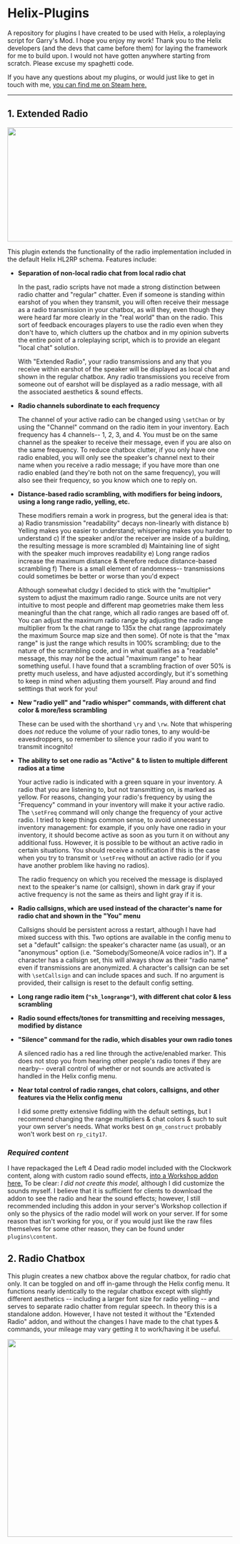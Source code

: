 # Helix-Plugins
A repository for plugins I have created to be used with Helix, a roleplaying script for Garry's Mod. I hope you enjoy my work! Thank you to the Helix developers (and the devs that came before them) for laying the framework for me to build upon. I would not have gotten anywhere starting from scratch. Please excuse my spaghetti code.

If you have any questions about my plugins, or would just like to get in touch with me, [you can find me on Steam here.](https://steamcommunity.com/id/faux55)

---

## 1. Extended Radio

<p align="center">
  <img width="550" height="256" src="https://github.com/fauxzor/Helix-Plugins/blob/master/extended_radio_short.png">
</p>

This plugin extends the functionality of the radio implementation included in the default Helix HL2RP schema. Features include:
- **Separation of non-local radio chat from local radio chat**

   In the past, radio scripts have not made a strong distinction between radio chatter and "regular" chatter. Even if someone is standing within earshot of you when they transmit, you will often receive their message as a radio transmission in your chatbox, as will they, even though they were heard far more clearly in the "real world" than on the radio. This sort of feedback encourages players to use the radio even when they don't have to, which clutters up the chatbox and in my opinion subverts the entire point of a roleplaying script, which is to provide an elegant "local chat" solution.
   
   With "Extended Radio", your radio transmissions and any that you receive within earshot of the speaker will be displayed as local chat and shown in the regular chatbox. Any radio transmissions you receive from someone out of earshot will be displayed as a radio message, with all the associated aesthetics & sound effects.

- **Radio channels subordinate to each frequency**

   The channel of your active radio can be changed using `\setChan` or by using the "Channel" command on the radio item in your inventory. Each frequency has 4 channels-- 1, 2, 3, and 4. You must be on the same channel as the speaker to receive their message, even if you are also on the same frequency. To reduce chatbox clutter, if you only have one radio enabled, you will only see the speaker's channel next to their name when you receive a radio message; if you have more than one radio enabled (and they're both not on the same frequency), you will also see their frequency, so you know which one to reply on.

- **Distance-based radio scrambling, with modifiers for being indoors, using a long range radio, yelling, etc.**

   These modifiers remain a work in progress, but the general idea is that:
   a) Radio transmission "readability" decays non-linearly with distance
   b) Yelling makes you easier to understand; whispering makes you harder to understand
   c) If the speaker and/or the receiver are inside of a building, the resulting message is more scrambled
   d) Maintaining line of sight with the speaker much improves readability
   e) Long range radios increase the maximum distance & therefore reduce distance-based scrambling
   f) There is a small element of randomness-- transmissions could sometimes be better or worse than you'd expect
   
   Although somewhat cludgy I decided to stick with the "multiplier" system to adjust the maximum radio range. Source units are not very intuitive to most people and different map geometries make them less meaningful than the chat range, which all radio ranges are based off of. You can adjust the maximum radio range by adjusting the radio range multiplier from 1x the chat range to 135x the chat range (approximately the maximum Source map size and then some). Of note is that the "max range" is just the range which results in 100% scrambling; due to the nature of the scrambling code, and in what qualifies as a "readable" message, this may *not* be the actual "maximum range" to hear something useful. I have found that a scrambling fraction of over 50% is pretty much useless, and have adjusted accordingly, but it's something to keep in mind when adjusting them yourself. Play around and find setttings that work for you!

- **New "radio yell" and "radio whisper" commands, with different chat color & more/less scrambling**

   These can be used with the shorthand `\ry` and `\rw`\. Note that whispering does *not* reduce the volume of your radio tones, to any would-be eavesdroppers, so remember to silence your radio if you want to transmit incognito!

- **The ability to set one radio as "Active" & to listen to multiple different radios at a time**

   Your active radio is indicated with a green square in your inventory. A radio that you are listening to, but not transmitting on, is marked as yellow. For reasons, changing your radio's frequency by using the "Frequency" command in your inventory will make it your active radio. The `\setFreq` command will only change the frequency of your active radio. I tried to keep things common sense, to avoid unnecessary inventory management: for example, if you only have one radio in your inventory, it should become active as soon as you turn it on without any additional fuss. However, it is possible to be without an active radio in certain situations. You should receive a notification if this is the case when you try to transmit or `\setFreq` without an active radio (or if you have another problem like having no radios).
   
   The radio frequency on which you received the message is displayed next to the speaker's name (or callsign), shown in dark gray if your active frequency is not the same as theirs and light gray if it is.

- **Radio callsigns, which are used instead of the character's name for radio chat and shown in the "You" menu**

   Callsigns should be persistent across a restart, although I have had mixed success with this. Two options are available in the config menu to set a "default" callsign: the speaker's character name (as usual), or an "anonymous" option (i.e. "Somebody/Someone/A voice radios in"). If a character has a callsign set, this will always show as their "radio name" even if transmissions are anonymized. A character's callsign can be set with `\setCallsign` and can include spaces and such. If no argument is provided, their callsign is reset to the default config setting.

- **Long range radio item (`"sh_longrange"`), with different chat color & less scrambling**
- **Radio sound effects/tones for transmitting and receiving messages, modified by distance**
- **"Silence" command for the radio, which disables your own radio tones**

   A silenced radio has a red line through the active/enabled marker. This does not stop you from hearing other people's radio tones if they are nearby-- overall control of whether or not sounds are activated is handled in the Helix config menu.

- **Near total control of radio ranges, chat colors, callsigns, and other features via the Helix config menu**

   I did some pretty extensive fiddling with the default settings, but I recommend changing the range multipliers & chat colors & such to suit your own server's needs. What works best on `gm_construct` probably won't work best on `rp_city17`.

### *Required content*
I have repackaged the Left 4 Dead radio model included with the Clockwork content, along with custom radio sound effects, [into a Workshop addon here.](https://steamcommunity.com/sharedfiles/filedetails/?id=1866763987) To be clear: *I did not create this model,* although I did customize the sounds myself. I believe that it is sufficient for clients to download the addon to see the radio and hear the sound effects; however, I still recommended including this addon in your server's Workshop collection if only so the physics of the radio model will work on your server. If for some reason that isn't working for you, or if you would just like the raw files themselves for some other reason, they can be found under `plugins\content`.

## 2. Radio Chatbox
This plugin creates a new chatbox above the regular chatbox, for radio chat only. It can be toggled on and off in-game through the Helix config menu. It functions nearly identically to the regular chatbox except with slightly different aesthetics -- including a larger font size for radio yelling -- and serves to separate radio chatter from regular speech. In theory this is a standalone addon. However, I have not tested it without the "Extended Radio" addon, and without the changes I have made to the chat types & commands, your mileage may vary getting it to work/having it be useful.


<p align="center">
  <img width="772" height="443" src="https://github.com/fauxzor/Helix-Plugins/blob/master/demon1.png">
</p>
